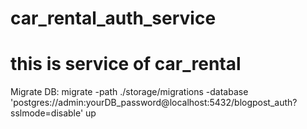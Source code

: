 # car_rental_auth_service
# this is service of car_rental

Migrate DB:
migrate -path ./storage/migrations -database 'postgres://admin:yourDB_password@localhost:5432/blogpost_auth?sslmode=disable' up

